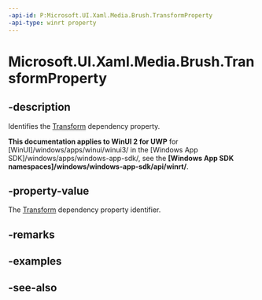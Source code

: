 ```yaml
---
-api-id: P:Microsoft.UI.Xaml.Media.Brush.TransformProperty
-api-type: winrt property
---
```


<!-- Property syntax
public Windows.UI.Xaml.DependencyProperty TransformProperty { get; }
-->

# Microsoft.UI.Xaml.Media.Brush.TransformProperty

## -description
Identifies the [Transform](brush_transform.md) dependency property.

**This documentation applies to WinUI 2 for UWP** for [WinUI]/windows/apps/winui/winui3/ in the [Windows App SDK]/windows/apps/windows-app-sdk/, see the **[Windows App SDK namespaces]/windows/windows-app-sdk/api/winrt/**.

## -property-value
The [Transform](brush_transform.md) dependency property identifier.

## -remarks

## -examples

## -see-also
